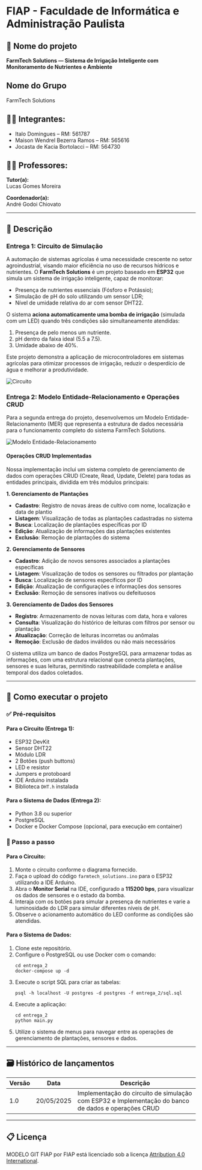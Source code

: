 # FIAP - Faculdade de Informática e Administração Paulista

## 📌 Nome do projeto
**FarmTech Solutions — Sistema de Irrigação Inteligente com Monitoramento de Nutrientes e Ambiente**

## Nome do Grupo

FarmTech Solutions

## 👨‍🎓 Integrantes:
- Italo Domingues – RM: 561787
- Maison Wendrel Bezerra Ramos – RM: 565616
- Jocasta de Kacia Bortolacci – RM: 564730

## 👩‍🏫 Professores:

**Tutor(a):**  
Lucas Gomes Moreira

**Coordenador(a):**  
André Godoi Chiovato

---

## 📜 Descrição

### Entrega 1: Circuito de Simulação

A automação de sistemas agrícolas é uma necessidade crescente no setor agroindustrial, visando maior eficiência no uso de recursos hídricos e nutrientes. O **FarmTech Solutions** é um projeto baseado em **ESP32** que simula um sistema de irrigação inteligente, capaz de monitorar:

- Presença de nutrientes essenciais (Fósforo e Potássio);
- Simulação de pH do solo utilizando um sensor LDR;
- Nível de umidade relativa do ar com sensor DHT22.

O sistema **aciona automaticamente uma bomba de irrigação** (simulada com um LED) quando três condições são simultaneamente atendidas:

1. Presença de pelo menos um nutriente.
2. pH dentro da faixa ideal (5.5 a 7.5).
3. Umidade abaixo de 40%.

Este projeto demonstra a aplicação de microcontroladores em sistemas agrícolas para otimizar processos de irrigação, reduzir o desperdício de água e melhorar a produtividade.

![Circuito](entrega_1/circuito.png)

### Entrega 2: Modelo Entidade-Relacionamento e Operações CRUD

Para a segunda entrega do projeto, desenvolvemos um Modelo Entidade-Relacionamento (MER) que representa a estrutura de dados necessária para o funcionamento completo do sistema FarmTech Solutions.

![Modelo Entidade-Relacionamento](entrega_2/mer.png)

#### Operações CRUD Implementadas

Nossa implementação inclui um sistema completo de gerenciamento de dados com operações CRUD (Create, Read, Update, Delete) para todas as entidades principais, dividida em três módulos principais:

**1. Gerenciamento de Plantações**
- **Cadastro**: Registro de novas áreas de cultivo com nome, localização e data de plantio
- **Listagem**: Visualização de todas as plantações cadastradas no sistema
- **Busca**: Localização de plantações específicas por ID
- **Edição**: Atualização de informações das plantações existentes
- **Exclusão**: Remoção de plantações do sistema

**2. Gerenciamento de Sensores**
- **Cadastro**: Adição de novos sensores associados a plantações específicas
- **Listagem**: Visualização de todos os sensores ou filtrados por plantação
- **Busca**: Localização de sensores específicos por ID
- **Edição**: Atualização de configurações e informações dos sensores
- **Exclusão**: Remoção de sensores inativos ou defeituosos

**3. Gerenciamento de Dados dos Sensores**
- **Registro**: Armazenamento de novas leituras com data, hora e valores
- **Consulta**: Visualização do histórico de leituras com filtros por sensor ou plantação
- **Atualização**: Correção de leituras incorretas ou anômalas
- **Remoção**: Exclusão de dados inválidos ou não mais necessários

O sistema utiliza um banco de dados PostgreSQL para armazenar todas as informações, com uma estrutura relacional que conecta plantações, sensores e suas leituras, permitindo rastreabilidade completa e análise temporal dos dados coletados.

---

## 🔧 Como executar o projeto

### ✅ Pré-requisitos

#### Para o Circuito (Entrega 1):
- ESP32 DevKit
- Sensor DHT22
- Módulo LDR
- 2 Botões (push buttons)
- LED e resistor
- Jumpers e protoboard
- IDE Arduino instalada
- Biblioteca `DHT.h` instalada

#### Para o Sistema de Dados (Entrega 2):
- Python 3.8 ou superior
- PostgreSQL
- Docker e Docker Compose (opcional, para execução em container)

### 🚀 Passo a passo

#### Para o Circuito:
1. Monte o circuito conforme o diagrama fornecido.
2. Faça o upload do código `farmtech_solutions.ino` para o ESP32 utilizando a IDE Arduino.
3. Abra o **Monitor Serial** na IDE, configurado a **115200 bps**, para visualizar os dados de sensores e o estado da bomba.
4. Interaja com os botões para simular a presença de nutrientes e varie a luminosidade do LDR para simular diferentes níveis de pH.
5. Observe o acionamento automático do LED conforme as condições são atendidas.

#### Para o Sistema de Dados:
1. Clone este repositório.
2. Configure o PostgreSQL ou use Docker com o comando:
   ```
   cd entrega_2
   docker-compose up -d
   ```
3. Execute o script SQL para criar as tabelas:
   ```
   psql -h localhost -U postgres -d postgres -f entrega_2/sql.sql
   ```
4. Execute a aplicação:
   ```
   cd entrega_2
   python main.py
   ```
5. Utilize o sistema de menus para navegar entre as operações de gerenciamento de plantações, sensores e dados.

---

## 🗃 Histórico de lançamentos

| Versão | Data       | Descrição                                                                                           |
|--------|------------|-----------------------------------------------------------------------------------------------------|
| 1.0    | 20/05/2025 | Implementação do circuito de simulação com ESP32 e Implementação do banco de dados e operações CRUD |

---

## 📋 Licença

MODELO GIT FIAP por FIAP está licenciado sob a licença [Attribution 4.0 International](https://creativecommons.org/licenses/by/4.0/).